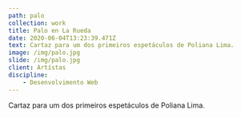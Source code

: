 ```yaml
---
path: palo
collection: work
title: Palo en La Rueda
date: 2020-06-04T13:23:39.471Z
text: Cartaz para um dos primeiros espetáculos de Poliana Lima.
image: /img/palo.jpg
slide: /img/palo.jpg
client: Artístas
discipline: 
    - Desenvolvimento Web
---
```

Cartaz para um dos primeiros espetáculos de Poliana Lima.